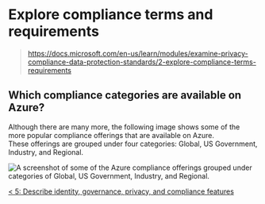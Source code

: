 # Explore compliance terms and requirements

> https://docs.microsoft.com/en-us/learn/modules/examine-privacy-compliance-data-protection-standards/2-explore-compliance-terms-requirements

## Which compliance categories are available on Azure?

Although there are many more, the following image shows some of the more popular compliance offerings that are available on Azure. \
These offerings are grouped under four categories: Global, US Government, Industry, and Regional.

![A screenshot of some of the Azure compliance offerings grouped under categories of Global, US Government, Industry, and Regional.](https://docs.microsoft.com/en-us/learn/azure-fundamentals/examine-privacy-compliance-data-protection-standards/media/2-compliance-matrix-383090ad.png)

[< 5: Describe identity, governance, privacy, and compliance features](./5-lp-az-900.md)



